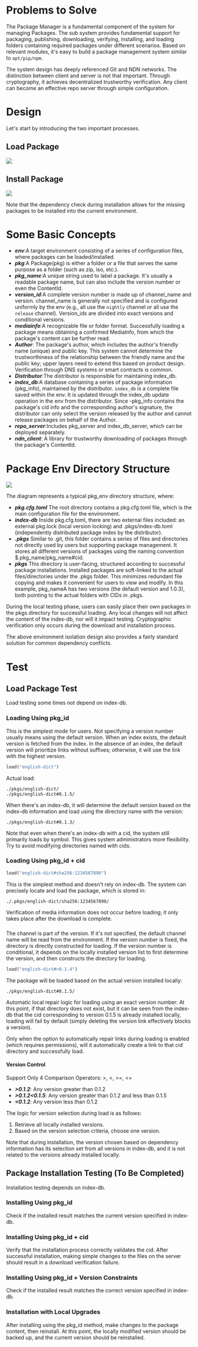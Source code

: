 

# Problems to Solve
The Package Manager is a fundamental component of the system for managing Packages.
The sub system provides fundamental support for packaging, publishing, downloading, verifying, installing, and loading folders containing required packages under different scenarios. Based on relevant modules, it's easy to build a package management system similar to `apt/pip/npm`.

The system design has deeply referenced Git and NDN networks. The distinction between client and server is not that important. Through cryptography, it achieves decentralized trustworthy verification. Any client can become an effective repo server through simple configuration.


# Design
Let's start by introducing the two important processes.
## Load Package
[![](./load_package.png)](pkg_procedure.drawio)

## Install Package
[![](./install_package.png)](pkg_procedure.drawio)

Note that the dependency check during installation allows for the missing packages to be installed into the current environment.

# Some Basic Concepts

- ***env***:A target environment consisting of a series of configuration files, where packages can be loaded/installed.
- ***pkg***:A Package(pkg) is either a folder or a file that serves the same purpose as a folder (such as zip, iso, etc.).
- ***pkg_name***:A unique string used to label a package. It's usually a readable package name, but can also include the version number or even the ContentId.
- ***version_id***:A complete version number is made up of channel_name and version. channel_name is generally not specified and is configured uniformly by the env (e.g., all use the `nightly` channel or all use the `release` channel). Version_ids are divided into exact versions and conditional versions.
- ***mediainfo***:A recognizable file or folder format. Successfully loading a package means obtaining a confirmed MediaInfo, from which the package's content can be further read.
- ***Author***: The package's author, which includes the author's friendly name (unique) and public key. This system cannot determine the trustworthiness of the relationship between the friendly name and the public key; upper layers need to extend this based on product design. Verification through DNS systems or smart contracts is common.
- ***Distributor***:The distributor is responsible for maintaining index_db.
- ***index_db***:A database containing a series of package information (pkg_info), maintained by the distributor. `index_db` is a complete file saved within the env. It is updated through the index_db update operation in the env from the distributor. Since -pkg_info contains the package's cid info and the corresponding author's signature, the distributor can only select the version released by the author and cannot release packages on behalf of the Author.
- ***repo_server***:Includes pkg_server and index_db_server, which can be deployed separately.
- ***ndn_client***: A library for trustworthy downloading of packages through the package's ContentId.

# Package Env Directory Structure
[![](./pkg_tree.png)]()

The diagram represents a typical pkg_env directory structure, where:

- ***pkg.cfg.toml*** The root directory contains a pkg.cfg.toml file, which is the main configuration file for the environment.
- ***index-db*** Inside pkg.cfg.toml, there are two external files included: an external pkg.lock (local version locking) and .pkgs/index-db.toml (independently distributed package index by the distributor).
- ***.pkgs*** Similar to .git, this folder contains a series of files and directories not directly used by users but supporting package management. It stores all different versions of packages using the naming convention $.pkg_name/pkg_name#cid.
- ***pkgs*** This directory is user-facing, structured according to successful package installations. Installed packages are soft-linked to the actual files/directories under the .pkgs folder. This minimizes redundant file copying and makes it convenient for users to view and modify. In this example, pkg_nameA has two versions (the default version and 1.0.3), both pointing to the actual folders with CIDs in .pkgs.


During the local testing phase, users can easily place their own packages in the pkgs directory for successful loading. Any local changes will not affect the content of the index-db, nor will it impact testing. Cryptographic verification only occurs during the download and installation process.

The above environment isolation design also provides a fairly standard solution for common dependency conflicts.

# Test


## Load Package Test
Load testing some times not depend on index-db.
### Loading Using pkg_id
This is the simplest mode for users.
Not specifying a version number usually means using the default version. When an index exists, the default version is fetched from the index.
In the absence of an index, the default version will prioritize links without suffixes; otherwise, it will use the link with the highest version.
```python 
load("english-dict")
```
Actual load:
```
./pkgs/english-dict/
./pkgs/english-dict#0.1.5/
```

When there's an index-db, it will determine the default version based on the index-db information and load using the directory name with the version:
```
./pkgs/english-dict#0.1.3/
```
Note that even when there's an index-db with a cid, the system still primarily loads by symbol. This gives system administrators more flexibility. Try to avoid modifying directories named with cids.


### Loading Using pkg_id + cid
```python
load("english-dict#sha256:1234567890")
```

This is the simplest method and doesn't rely on index-db. The system can precisely locate and load the package, which is stored in:
```
./.pkgs/english-dict/sha256:1234567890/
```

Verification of media information does not occur before loading; it only takes place after the download is complete.

### 
The channel is part of the version. If it's not specified, the default channel name will be read from the environment.
If the version number is fixed, the directory is directly constructed for loading. If the version number is conditional, it depends on the locally installed version list to first determine the version, and then constructs the directory for loading.
```python 
load("english-dict#>0.1.4")
```
The package will be loaded based on the actual version installed locally:
```
./pkgs/english-dict#0.1.5/
```
Automatic local repair logic for loading using an exact version number:
At this point, if that directory does not exist, but it can be seen from the index-db that the cid corresponding to version 0.1.5 is already installed locally, loading will fail by default (simply deleting the version link effectively blocks a version).

Only when the option to automatically repair links during loading is enabled (which requires permissions), will it automatically create a link to that cid directory and successfully load.
#### Version Control 
Support Only 4 Comparison Operators: >, <, >=, <=

- ***>0.1.2***: Any version greater than 0.1.2
- ***>0.1.2<0.1.5***: Any version greater than 0.1.2 and less than 0.1.5
- ***<0.1.2***: Any version less than 0.1.2

The logic for version selection during load is as follows:

1. Retrieve all locally installed versions.
2. Based on the version selection criteria, choose one version.

Note that during installation, the version chosen based on dependency information has its selection set from all versions in index-db, and it is not related to the versions already installed locally.


## Package Installation Testing (To Be Completed)
Installation testing depends on index-db.

### Installing Using pkg_id
Check if the installed result matches the current version specified in index-db.

### Installing Using pkg_id + cid
Verify that the installation process correctly validates the cid. After successful installation, making simple changes to the files on the server should result in a download verification failure.

### Installing Using pkg_id + Version Constraints
Check if the installed result matches the correct version specified in index-db.

### Installation with Local Upgrades
After installing using the pkg_id method, make changes to the package content, then reinstall. At this point, the locally modified version should be backed up, and the current version should be reinstalled.